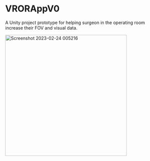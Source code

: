 # VRORAppV0
A Unity project prototype for helping surgeon in the operating room increase their FOV and visual data.


<img width="387" alt="Screenshot 2023-02-24 005216" src="https://user-images.githubusercontent.com/65694382/221104523-88d25754-ba07-418c-8483-ca90ee3c8706.png">

